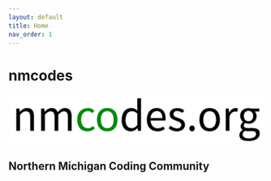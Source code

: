 ```yaml
---
layout: default
title: Home
nav_order: 1
---
```


# nmcodes

![nmccodes logo](images/nmcodes_logo2.png)
## Northern Michigan Coding Community